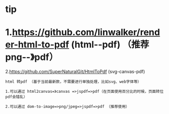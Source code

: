 # tip
1.https://github.com/linwalker/render-html-to-pdf (html--pdf) （推荐png--》pdf）
==============================================
2.https://github.com/SuperNaturalGit/HtmlToPdf (svg-canvas-pdf)

```
html 转pdf （基于当前最新款，不需要进行单独处理，比如svg、web字体等）

1.可以通过 html2canvas=》canvas =>jspdf=>pdf（在页面使用百分比的时候，页面转位pdf会错乱）

2.可以通过 dom-to-image=>png/jpeg=>jspdf=>pdf （推荐使用）

```
